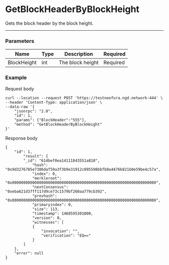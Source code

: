 # GetBlockHeaderByBlockHeight

Gets the block header by the block height.
<hr>

### Parameters

|    Name    | Type | Description | Required |
| ---------- | --- |    ------    | ----|
| BlockHeight     | int| The block height | Required |


### Example

Request body

```
curl --location --request POST 'https://testneofura.ngd.network:444' \
--header 'Content-Type: application/json' \
--data-raw '{
    "jsonrpc": "2.0",
    "id": 1,
    "params": {"BlockHeader":"555"},
    "method": "GetBlockHeaderByBlockHeight"
}'
```
Response body

```json5
{
    "id": 1,
        "result": {
        "_id": "614bef0ea14111843551a810",
            "hash": "0x9d3276785e7306daf59a3f3b9e31912c095598bbfb8a4476b821b0e59be4c57a",
            "index": 0,
            "merkleroot": "0x0000000000000000000000000000000000000000000000000000000000000000",
            "nextConsensus": "0xeba621d37ff117d9ce73c1579bf260aa779cb392",
            "prevhash": "0x0000000000000000000000000000000000000000000000000000000000000000",
            "primaryindex": 0,
            "size": 113,
            "timestamp": 1468595301000,
            "version": 0,
            "witnesses": [
            {
                "invocation": "",
                "verification": "EQ=="
            }
        ]
    },
    "error": null
}
```

